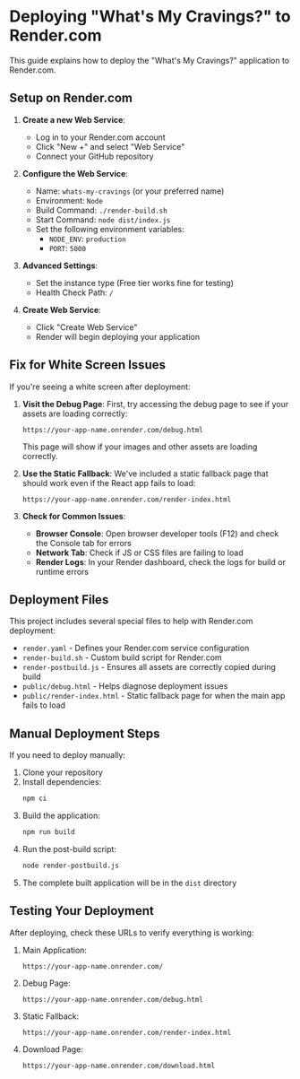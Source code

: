 # Deploying "What's My Cravings?" to Render.com

This guide explains how to deploy the "What's My Cravings?" application to Render.com.

## Setup on Render.com

1. **Create a new Web Service**:
   - Log in to your Render.com account
   - Click "New +" and select "Web Service"
   - Connect your GitHub repository

2. **Configure the Web Service**:
   - Name: `whats-my-cravings` (or your preferred name)
   - Environment: `Node`
   - Build Command: `./render-build.sh`
   - Start Command: `node dist/index.js`
   - Set the following environment variables:
     - `NODE_ENV`: `production`
     - `PORT`: `5000`

3. **Advanced Settings**:
   - Set the instance type (Free tier works fine for testing)
   - Health Check Path: `/`

4. **Create Web Service**:
   - Click "Create Web Service"
   - Render will begin deploying your application

## Fix for White Screen Issues

If you're seeing a white screen after deployment:

1. **Visit the Debug Page**:
   First, try accessing the debug page to see if your assets are loading correctly:
   ```
   https://your-app-name.onrender.com/debug.html
   ```
   
   This page will show if your images and other assets are loading correctly.

2. **Use the Static Fallback**:
   We've included a static fallback page that should work even if the React app fails to load:
   ```
   https://your-app-name.onrender.com/render-index.html
   ```

3. **Check for Common Issues**:
   - **Browser Console**: Open browser developer tools (F12) and check the Console tab for errors
   - **Network Tab**: Check if JS or CSS files are failing to load
   - **Render Logs**: In your Render dashboard, check the logs for build or runtime errors

## Deployment Files

This project includes several special files to help with Render.com deployment:

- `render.yaml` - Defines your Render.com service configuration
- `render-build.sh` - Custom build script for Render.com
- `render-postbuild.js` - Ensures all assets are correctly copied during build
- `public/debug.html` - Helps diagnose deployment issues
- `public/render-index.html` - Static fallback page for when the main app fails to load

## Manual Deployment Steps

If you need to deploy manually:

1. Clone your repository
2. Install dependencies:
   ```bash
   npm ci
   ```
3. Build the application:
   ```bash
   npm run build
   ```
4. Run the post-build script:
   ```bash
   node render-postbuild.js
   ```
5. The complete built application will be in the `dist` directory

## Testing Your Deployment

After deploying, check these URLs to verify everything is working:

1. Main Application:
   ```
   https://your-app-name.onrender.com/
   ```

2. Debug Page:
   ```
   https://your-app-name.onrender.com/debug.html
   ```

3. Static Fallback:
   ```
   https://your-app-name.onrender.com/render-index.html
   ```

4. Download Page:
   ```
   https://your-app-name.onrender.com/download.html
   ```